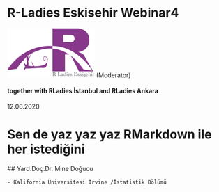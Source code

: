 # R-Ladies Eskisehir Webinar4

<img src="https://github.com/bkanx/R-Ladies-EskisehR-Stickers/blob/master/Init.png" width="200"> (Moderator)

#### together with RLadies İstanbul and RLadies Ankara


12.06.2020

# Sen de yaz yaz yaz RMarkdown ile her istediğini

## Yard.Doç.Dr. Mine Doğucu
  
    - Kalifornia Üniversitesi Irvine /İstatistik Bölümü
